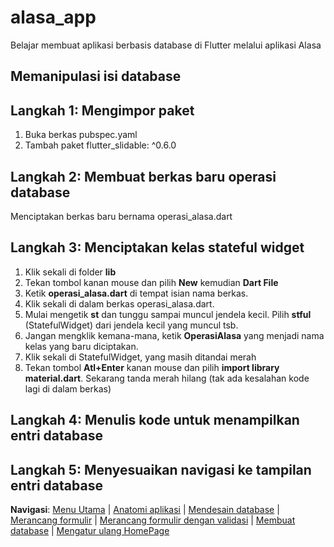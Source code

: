 # alasa_app

Belajar membuat aplikasi berbasis database di Flutter melalui aplikasi Alasa


## Memanipulasi isi database

## Langkah 1: Mengimpor paket

1. Buka berkas pubspec.yaml
2. Tambah paket flutter_slidable: ^0.6.0

## Langkah 2: Membuat berkas baru operasi database

Menciptakan berkas baru bernama operasi_alasa.dart

## Langkah 3: Menciptakan kelas stateful widget

1. Klik sekali di folder **lib**
2. Tekan tombol kanan mouse dan pilih **New** kemudian **Dart File**
3. Ketik **operasi_alasa.dart** di tempat isian nama berkas.
4. Klik sekali di dalam berkas operasi_alasa.dart.
5. Mulai mengetik **st** dan tunggu sampai muncul jendela kecil. Pilih **stful** (StatefulWidget) dari jendela kecil yang muncul tsb.
6. Jangan mengklik kemana-mana, ketik **OperasiAlasa** yang menjadi nama kelas yang baru diciptakan.
7. Klik sekali di StatefulWidget, yang masih ditandai merah
8. Tekan tombol **Atl+Enter** kanan mouse dan pilih **import library material.dart**. Sekarang tanda merah hilang (tak ada kesalahan kode lagi di dalam berkas)


## Langkah 4: Menulis kode untuk menampilkan entri database


## Langkah 5: Menyesuaikan navigasi ke tampilan entri database



**Navigasi**: [Menu Utama](./README.md) | [Anatomi aplikasi](./1_anatomi.md) | [Mendesain database](./2_mendesign_database.md) | [Merancang formulir](./3_membuat_formulir_1.md) | [Merancang formulir dengan validasi](./4_membuat_formulir_2.md) | [Membuat database](./5_membuat_database.md) | [Mengatur ulang HomePage](./6_mengatur_home_page.md)
